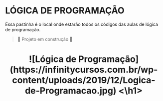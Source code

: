 # LÓGICA DE PROGRAMAÇÃO
Essa pastinha é o local onde estarão todos os códigos das aulas de lógica de programação.

> :construction: Projeto em construção :construction:

<h1 align="center"> ![Lógica de Programação](https://infinitycursos.com.br/wp-content/uploads/2019/12/Logica-de-Programacao.jpg) <\h1>

